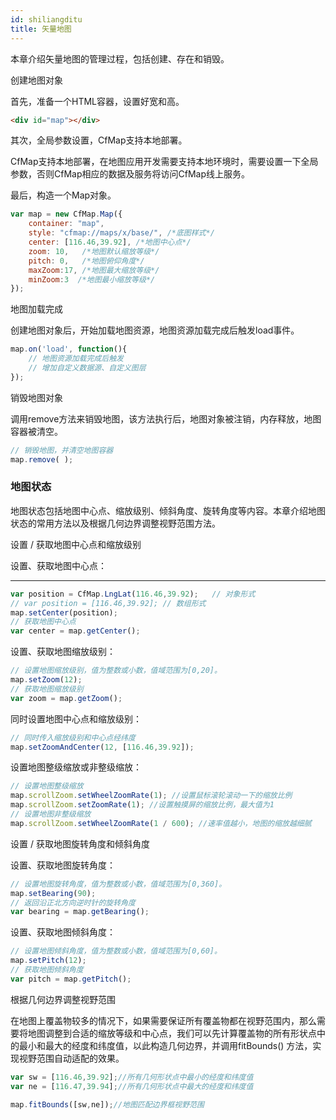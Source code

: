 ```yaml
---
id: shiliangditu
title: 矢量地图
---
```


本章介绍矢量地图的管理过程，包括创建、存在和销毁。

创建地图对象

首先，准备一个HTML容器，设置好宽和高。


```html
<div id="map"></div>
```

其次，全局参数设置，CfMap支持本地部署。

CfMap支持本地部署，在地图应用开发需要支持本地环境时，需要设置一下全局参数，否则CfMap相应的数据及服务将访问CfMap线上服务。


最后，构造一个Map对象。

```js
var map = new CfMap.Map({
    container: "map",
    style: "cfmap://maps/x/base/", /*底图样式*/
    center: [116.46,39.92], /*地图中心点*/
    zoom: 10,   /*地图默认缩放等级*/
    pitch: 0,   /*地图俯仰角度*/
    maxZoom:17, /*地图最大缩放等级*/
    minZoom:3  /*地图最小缩放等级*/
});
```

地图加载完成

创建地图对象后，开始加载地图资源，地图资源加载完成后触发load事件。


```js
map.on('load', function(){
    // 地图资源加载完成后触发
    // 增加自定义数据源、自定义图层
});
```

销毁地图对象

调用remove方法来销毁地图，该方法执行后，地图对象被注销，内存释放，地图容器被清空。


```js
// 销毁地图，并清空地图容器
map.remove( );
```

### 地图状态

地图状态包括地图中心点、缩放级别、倾斜角度、旋转角度等内容。本章介绍地图状态的常用方法以及根据几何边界调整视野范围方法。

设置 / 获取地图中心点和缩放级别

设置、获取地图中心点：

---

```js
var position = CfMap.LngLat(116.46,39.92);   // 对象形式
// var position = [116.46,39.92]; // 数组形式
map.setCenter(position); 
// 获取地图中心点
var center = map.getCenter(); 
```

设置、获取地图缩放级别：


```js
// 设置地图缩放级别，值为整数或小数，值域范围为[0,20]。
map.setZoom(12); 
// 获取地图缩放级别
var zoom = map.getZoom(); 
```

同时设置地图中心点和缩放级别：


```js
// 同时传入缩放级别和中心点经纬度
map.setZoomAndCenter(12, [116.46,39.92]);
```

设置地图整级缩放或非整级缩放：

```js
// 设置地图整级缩放
map.scrollZoom.setWheelZoomRate(1); //设置鼠标滚轮滚动一下的缩放比例
map.scrollZoom.setZoomRate(1); //设置触摸屏的缩放比例，最大值为1
// 设置地图非整级缩放
map.scrollZoom.setWheelZoomRate(1 / 600); //速率值越小，地图的缩放越细腻
```

设置 / 获取地图旋转角度和倾斜角度

设置、获取地图旋转角度：



```js
// 设置地图旋转角度，值为整数或小数，值域范围为[0,360]。
map.setBearing(90); 
// 返回沿正北方向逆时针的旋转角度
var bearing = map.getBearing(); 
```

设置、获取地图倾斜角度：



```js
// 设置地图倾斜角度，值为整数或小数，值域范围为[0,60]。
map.setPitch(12); 
// 获取地图倾斜角度
var pitch = map.getPitch(); 
```

根据几何边界调整视野范围

在地图上覆盖物较多的情况下，如果需要保证所有覆盖物都在视野范围内，那么需要将地图调整到合适的缩放等级和中心点，我们可以先计算覆盖物的所有形状点中的最小和最大的经度和纬度值，以此构造几何边界，并调用fitBounds() 方法，实现视野范围自动适配的效果。


```js
var sw = [116.46,39.92];//所有几何形状点中最小的经度和纬度值
var ne = [116.47,39.94];//所有几何形状点中最大的经度和纬度值

map.fitBounds([sw,ne]);//地图匹配边界框视野范围
```
